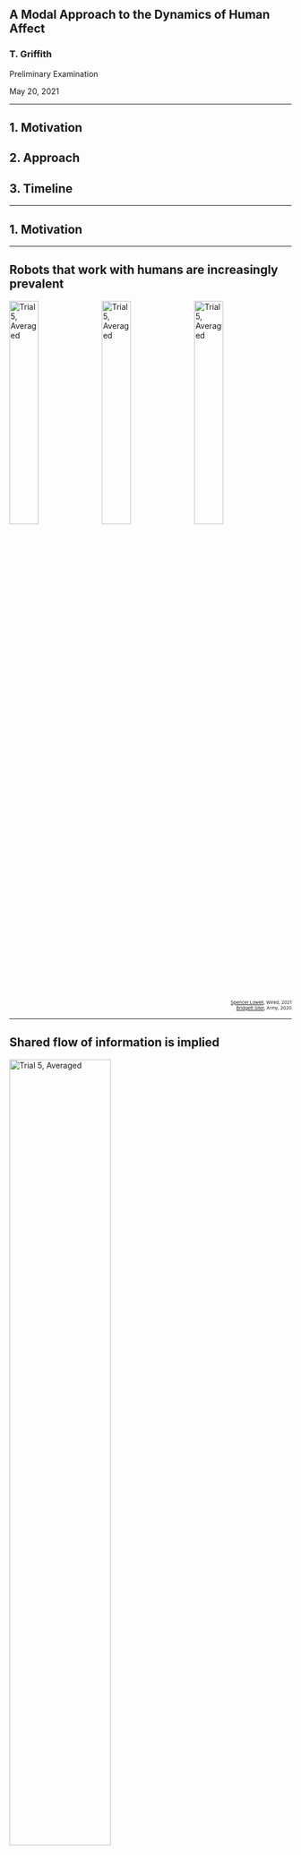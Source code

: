 <!-- .slide: data-background="#ffffff" class="dark" -->

## A Modal Approach to the Dynamics of Human Affect 

### T. Griffith
Preliminary Examination

May 20, 2021

---

<!-- .slide: data-background="#ffffff" class="light" -->

## 1. Motivation
## 2. Approach
## 3. Timeline


---

<!-- .slide: data-background="#ffffff" class="light" -->

## 1. Motivation

---

<!-- .slide: data-background="#ffffff" class="light" -->

## Robots that work with humans are increasingly prevalent

<img src="img/factory.jpg" alt="Trial 5, Averaged" width="32%">
<img src="img/hospital.jpg" alt="Trial 5, Averaged" width="32%">
<img src="img/army.jpg" alt="Trial 5, Averaged" width="32%">

<div style="text-align: right"> <sub><sub><sup><a href="https://www.wired.co.uk/article/robots-in-the-workplace">Spencer Lowell</a>, Wired, 2021</sup></sup></sub></div>
<div style="text-align: right"> <sub><sub><sup><a href="https://www.army.mil/article/240584/army_conducts_major_milestone_tests_in_development_of_next_gen_fighting_system">Bridgett Siter</a>, Army, 2020</sup></sup></sub></div>


---

## Shared flow of information is implied

<img class="plain" src="img/arl-shared.png" alt="Trial 5, Averaged" width="60%">


<div style="text-align: right"> <sub><sub><sub><sub><sup>Barnes, Michael J., Jessie Y. Chen, and Susan Hill. Humans and autonomy: Implications of shared decision making for military operations. US Army Research Laboratory Aberdeen Proving Ground United States, 2017.</sup></sup></sup></sup></sub></div>


---

<!-- .slide: data-background="#ffffff" class="light" -->

## Not just performance

- Automation conundrum
- When SA is lost, [bad](https://dspace.mit.edu/handle/1721.1/70967) [things](https://sanfrancisco.cbslocal.com/2021/05/14/tesla-fatal-california-crash-fontana-was-on-autopilot-chp-says/) [happen](https://features.propublica.org/navy-uss-mccain-crash/navy-installed-touch-screen-steering-ten-sailors-paid-with-their-lives/)

![Image of Yaktocat](img/mccain.jpg)




---

<!-- .slide: data-background="#ffffff" class="light" -->

###  Need descriptions of human cognition and decision making as it is relevant to the ***dynamics*** of human-robot interaction.


- Rigorous
- Transparent
- Non-invasive
- Physiological

---

<!-- .slide: data-background="#ffffff" class="light" -->

##  How is it done now?
<img class="plain" src="img/sota.jpg" alt="Trial 5, Averaged" width="60%">

---

<!-- .slide: data-background="#ffffff" class="light" -->

##  How is it done now?
<img class="plain" src="img/bar_rev.png" alt="Trial 5, Averaged" width="60%">

---


<!-- .slide: data-background="#ffffff" class="light" -->

## 2. Approach


---

<!-- .slide: data-background="#ffffff" class="light" -->

## Key Components of the Approach
<img class="plain" src="img/features2.jpg" alt="Trial 5, Averaged" width="60%">


---

<!-- .slide: data-background="#ffffff" class="light" -->
## 1. EEG is the measure of choice

- Lots of existing knowledge
- Widely avaliable
- Implementation

---

<!-- .slide: data-background="#ffffff" class="light" -->
## 2. System Identification
<img class="plain" src="img/oma.png" alt="Trial 5, Averaged" width="60%">

---

<!-- .slide: data-background="#ffffff" class="light" -->
## 3. State space
$x(k+1)=Ax(k)+Bu(k)$

$y(k)=Cx(k)$ 

---

<!-- .slide: data-background="#ffffff" class="light" -->
## 4. Modal decomposition
$A=W \Lambda V$

$A=\begin{bmatrix} w_1 & w_2 &  \ldots & w_n \end{bmatrix} \begin{bmatrix} \lambda_1 & \ldots & 0 \\\ \vdots & \ddots & \vdots \\\ 0 & \ldots & \lambda_n \end{bmatrix} \begin{bmatrix} v_1^T \\\ v_2^T \\\ \vdots \\\ v_n^T \end{bmatrix}$ 

---

<!-- .slide: data-background="#ffffff" class="light" -->

## Modeling Overview
<img class="plain" src="img/overview.png" alt="Trial 5, Averaged" width="20%">


---

<!-- .slide: data-background="#ffffff" class="light" -->

<img class="plain" src="img/journal.png" alt="Trial 5, Averaged" width="50%">


---

<!-- .slide: data-background="#ffffff" class="light" -->

## Eigenvectors are Traveling and Standing
<section>
<img class="plain" src="img/animode.gif" alt="Trial 5, Averaged" style="height:600px;">
<img class="plain" src="img/compass.jpg" alt="Trial 5, Averaged" style="height:600px;">
</section>

<section>
<img class="plain" src="img/animode2.gif" alt="Trial 5, Averaged" style="height:600px;">
<img class="plain" src="img/compass2.jpg" alt="Trial 5, Averaged" style="height:600px;">
</section>

<section>

<img class="plain" src="img/eigenvectors.jpg" alt="Trial 5, Averaged" style="height:600px;">

</section>

---

<!-- .slide: data-background="#ffffff" class="light" -->


## Eigenmodes are Physically Significant
<img class="plain" src="img/oma1.gif" alt="Trial 5, Averaged" style="height:600px;">
<img class="plain" src="img/oma2.png" alt="Trial 5, Averaged" style="height:600px;">



---

<!-- .slide: data-background="#ffffff" class="light" -->


## Eigenmodes are interpersonally dependent
<img class="plain" src="img/confmat.jpg" alt="Trial 5, Averaged" width="80%">

---

<!-- .slide: data-background="#ffffff" class="light" -->


## Eigenmodes are not interpersonally dependent
<img class="plain" src="img/commonmodes.png" alt="Trial 5, Averaged" width="60%">
<br>
<img class="plain" src="img/common1.gif" alt="Trial 5, Averaged" style="height:500px;">
<img class="plain" src="img/common2.gif" alt="Trial 5, Averaged" style="height:500px;">

---



<!-- .slide: data-background="#ffffff" class="light" -->

## Unique Aspects of the Approach
- Online
- Robust Features
- Spatio-temporal
- Linear systems 

---

<!-- .slide: data-background="#ffffff" class="light" -->

## Assumptions and Corner Conditions
- Input is ***unknown***, persistent 
- Stationary
- Linear (!)
- Scaled


---

<!-- .slide: data-background="#ffffff" class="light" -->

## Linearity and the Brain
<img src="img/nonlinear.png" alt="Trial 5, Averaged" width="50%">

:anguished:

---

<!-- .slide: data-background="#ffffff" class="light" -->

## We Must Expect Non-Linear Effects
Leverage the model framework

<!-- .slide: data-background="#ffffff" class="light" -->

---

<!-- .slide: data-background="#ffffff" class="light" -->

## An Adaptive Modal Approach 
<img class="plain" src="img/adapt_est.png" alt="Trial 5, Averaged" width="50%">

---

<!-- .slide: data-background="#ffffff" class="light" -->

## Adaptive UIOs

<section>

<img src="img/conference.png" alt="Trial 5, Averaged" width="50%">

</section>
<section>

### Input Generation

<img class="plain" src="img/zu.png" alt="Trial 5, Averaged" width="30%">
<br>
<img class="plain" src="img/zu2.png" alt="Trial 5, Averaged" width="30%">

</section>

<section>

<img class="plain" src="img/state_error_3.png" alt="Trial 5, Averaged" style="height:600px;">
<img class="plain" src="img/input_error_4.png" alt="Trial 5, Averaged" style="height:600px;">

</section>


---

<!-- .slide: data-background="#ffffff" class="light" -->

## Adaptive UIOs
<img class="plain" src="img/UIO.jpg" alt="Trial 5, Averaged" width="95%">


---


<!-- .slide: data-background="#ffffff" class="light" -->

## 3. Timeline


---

<!-- .slide: data-background="#ffffff" class="light" -->

## Task Breakdown
- Modeling outcomes
- Improve UIO fidelity
- Quantum extensions (stretch)


---

<!-- .slide: data-background="#ffffff" class="light" -->

### A Burst of Delight
<img src="img/curtains.jpg" alt="Trial 5, Averaged" width="40%">



















